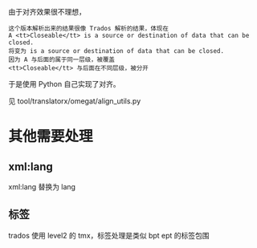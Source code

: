 由于对齐效果很不理想，

    这个版本解析出来的结果很像 Trados 解析的结果，体现在
    A <tt>Closeable</tt> is a source or destination of data that can be closed.
    将变为 is a source or destination of data that can be closed.
    因为 A 与后面的属于同一层级，被覆盖
    <tt>Closeable</tt> 与后面在不同层级，被分开
    
于是使用 Python 自己实现了对齐。

见 tool/translatorx/omegat/align_utils.py

# 其他需要处理
## xml:lang
xml:lang 替换为 lang

## 标签
trados 使用 level2 的 tmx，标签处理是类似 bpt ept 的标签包围